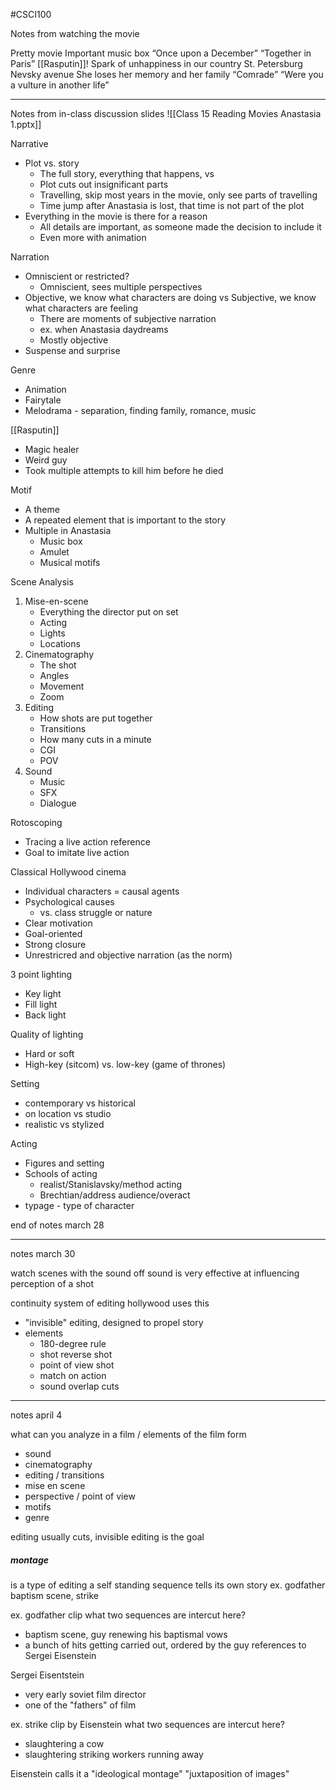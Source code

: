 #CSCI100 

Notes from watching the movie

Pretty movie
Important music box
“Once upon a December”
“Together in Paris”
[[Rasputin]]!
Spark of unhappiness in our country
St. Petersburg
Nevsky avenue
She loses her memory and her family
“Comrade”
“Were you a vulture in another life”

---
Notes from in-class discussion
slides 
![[Class 15 Reading Movies Anastasia 1.pptx]]

Narrative
- Plot vs. story
	- The full story, everything that happens, vs
	- Plot cuts out insignificant parts
	- Travelling, skip most years in the movie, only see parts of travelling
	- Time jump after Anastasia is lost, that time is not part of the plot
- Everything in the movie is there for a reason
	- All details are important, as someone made the decision to include it
	- Even more with animation

Narration
- Omniscient or restricted?
	- Omniscient, sees multiple perspectives
- Objective, we know what characters are doing vs Subjective, we know what characters are feeling
	- There are moments of subjective narration
	- ex. when Anastasia daydreams
	- Mostly objective
- Suspense and surprise

Genre
- Animation
- Fairytale
- Melodrama - separation, finding family, romance, music

[[Rasputin]]
- Magic healer
- Weird guy
- Took multiple attempts to kill him before he died

Motif
- A theme
- A repeated element that is important to the story
- Multiple in Anastasia
	- Music box
	- Amulet
	- Musical motifs

Scene Analysis
1. Mise-en-scene
	- Everything the director put on set
	- Acting
	- Lights
	- Locations
2. Cinematography
	- The shot
	- Angles
	- Movement
	- Zoom
3. Editing
	- How shots are put together
	- Transitions
	- How many cuts in a minute
	- CGI
	- POV
4. Sound
	- Music
	- SFX
	- Dialogue

Rotoscoping
- Tracing a live action reference
- Goal to imitate live action

Classical Hollywood cinema
- Individual characters = causal agents
- Psychological causes
	-  vs. class struggle or nature
- Clear motivation
- Goal-oriented
- Strong closure
- Unrestricred and objective narration (as the norm)

3 point lighting
- Key light
- Fill light
- Back light

Quality of lighting
- Hard or soft
- High-key (sitcom) vs. low-key (game of thrones)

Setting
- contemporary vs historical
- on location vs studio
- realistic vs stylized

Acting
- Figures and setting
- Schools of acting
	- realist/Stanislavsky/method acting
	- Brechtian/address audience/overact
- typage - type of character


end of notes march 28

---

notes march 30

watch scenes with the sound off
sound is very effective at influencing perception of a shot

continuity system of editing
hollywood uses this
- "invisible" editing, designed to propel story
- elements
	- 180-degree rule
	- shot reverse shot
	- point of view shot
	- match on action
	- sound overlap cuts

---

notes april 4

what can you analyze in a film / elements of the film form
- sound
- cinematography
- editing / transitions
- mise en scene
- perspective / point of view
- motifs
- genre

editing
usually cuts, invisible editing is the goal

##### montage
is a type of editing
a self standing sequence
tells its own story
ex. godfather baptism scene, strike

ex. godfather clip
what two sequences are intercut here?
- baptism scene, guy renewing his baptismal vows
- a bunch of hits getting carried out, ordered by the guy
references to Sergei Eisenstein

Sergei Eisentstein
- very early soviet film director
- one of the "fathers" of film

ex. strike clip
by Eisenstein
what two sequences are intercut here?
- slaughtering a cow
- slaughtering striking workers running away

Eisenstein calls it a "ideological montage"
"juxtaposition of images"



